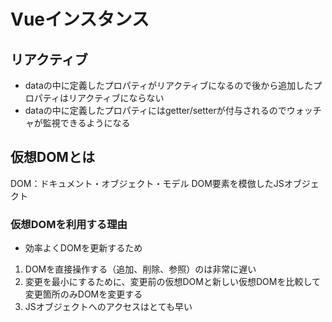 # Vueインスタンス
## リアクティブ
* dataの中に定義したプロパティがリアクティブになるので後から追加したプロパティはリアクティブにならない
* dataの中に定義したプロパティにはgetter/setterが付与されるのでウォッチャが監視できるようになる

## 仮想DOMとは
DOM：ドキュメント・オブジェクト・モデル
DOM要素を模倣したJSオブジェクト

### 仮想DOMを利用する理由
* 効率よくDOMを更新するため

1. DOMを直接操作する（追加、削除、参照）のは非常に遅い
1. 変更を最小にするために、変更前の仮想DOMと新しい仮想DOMを比較して変更箇所のみDOMを変更する
1. JSオブジェクトへのアクセスはとても早い
